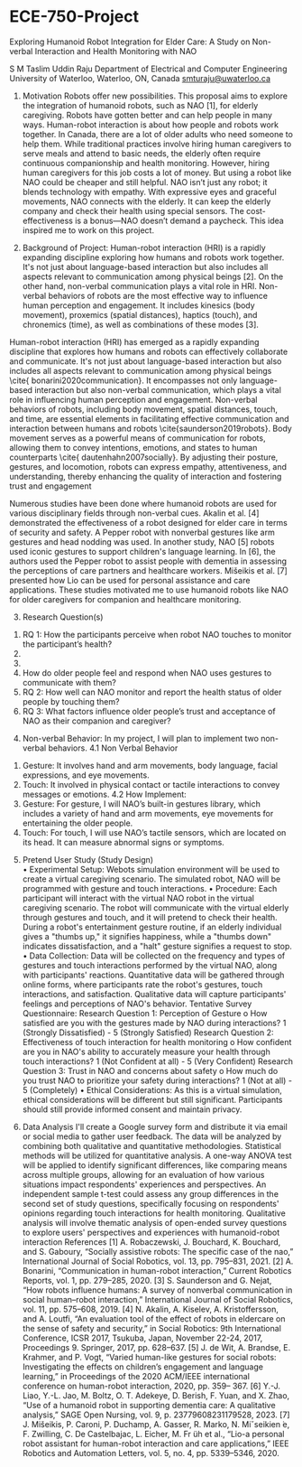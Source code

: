 # ECE-750-Project
Exploring Humanoid Robot Integration for Elder Care: A Study on Non-verbal Interaction and Health Monitoring with NAO

S M Taslim Uddin Raju
Department of Electrical and Computer Engineering
University of Waterloo, Waterloo, ON, Canada
smturaju@uwaterloo.ca

1.	Motivation
Robots offer new possibilities. This proposal aims to explore the integration of humanoid robots, such as NAO [1], for elderly caregiving. Robots have gotten better and can help people in many ways. Human-robot interaction is about how people and robots work together. In Canada, there are a lot of older adults who need someone to help them. While traditional practices involve hiring human caregivers to serve meals and attend to basic needs, the elderly often require continuous companionship and health monitoring. However, hiring human caregivers for this job costs a lot of money. But using a robot like NAO could be cheaper and still helpful. NAO isn’t just any robot; it blends technology with empathy. With expressive eyes and graceful movements, NAO connects with the elderly. It can keep the elderly company and check their health using special sensors. The cost-effectiveness is a bonus—NAO doesn’t demand a paycheck. This idea inspired me to work on this project.

2.	Background of  Project:
Human-robot interaction (HRI) is a rapidly expanding discipline exploring how humans and robots work together. It's not just about language-based interaction but also includes all aspects relevant to communication among physical beings [2]. On the other hand, non-verbal communication plays a vital role in HRI. Non-verbal behaviors of robots are the most effective way to influence human perception and engagement. It includes kinesics (body movement), proxemics (spatial distances), haptics (touch), and chronemics (time), as well as combinations of these modes [3]. 

Human-robot interaction (HRI) has emerged as a rapidly expanding discipline that explores how humans and robots can effectively collaborate and communicate. It's not just about language-based interaction but also includes all aspects relevant to communication among physical beings \cite{ bonarini2020communication}. It encompasses not only language-based interaction but also non-verbal communication, which plays a vital role in influencing human perception and engagement. Non-verbal behaviors of robots, including body movement, spatial distances, touch, and time, are essential elements in facilitating effective communication and interaction between humans and robots \cite{saunderson2019robots}. Body movement serves as a powerful means of communication for robots, allowing them to convey intentions, emotions, and states to human counterparts \cite{ dautenhahn2007socially}. By adjusting their posture, gestures, and locomotion, robots can express empathy, attentiveness, and understanding, thereby enhancing the quality of interaction and fostering trust and engagement 



Numerous studies have been done where humanoid robots are used for various disciplinary fields through non-verbal cues. Akalin et al. [4] demonstrated the effectiveness of a robot designed for elder care in terms of security and safety. A Pepper robot with nonverbal gestures like arm gestures and head nodding was used. In another study, NAO [5] robots used iconic gestures to support children's language learning. In [6], the authors used the Pepper robot to assist people with dementia in assessing the perceptions of care partners and healthcare workers. Mišeikis et al. [7] presented how Lio can be used for personal assistance and care applications. These studies motivated me to use humanoid robots like NAO for older caregivers for companion and healthcare monitoring.

3.	Research Question(s)
1)	RQ 1: How the participants perceive when robot NAO touches to monitor the participant’s health? 
2)	
3)	
4)	How do older people feel and respond when NAO uses gestures to communicate with them?
5)	RQ 2: How well can NAO monitor and report the health status of older people by touching them?
6)	RQ 3: What factors influence older people’s trust and acceptance of NAO as their companion and caregiver?

4.	Non-verbal Behavior: 
In my project, I will plan to implement two non-verbal behaviors. 
4.1 Non Verbal Behavior
1)	Gesture: It involves hand and arm movements, body language, facial expressions, and eye movements.
2)	Touch: It involved in physical contact or tactile interactions to convey messages or emotions.
     4.2 How Implement: 
1)	Gesture: For gesture, I will NAO’s built-in gestures library, which includes a variety of hand and arm movements, eye movements for entertaining the older people.  
2)	Touch: For touch, I will use NAO’s tactile sensors, which are located on its head. It can measure abnormal signs or symptoms. 

5.	Pretend User Study (Study Design)  
•	Experimental Setup: Webots simulation environment will be used to create a virtual caregiving scenario. The simulated robot, NAO will be programmed with gesture and touch interactions.
•	Procedure: Each participant will interact with the virtual NAO robot in the virtual caregiving scenario. The robot will communicate with the virtual elderly through gestures and touch, and it will pretend to check their health. During a robot's entertainment gesture routine, if an elderly individual gives a "thumbs up," it signifies happiness, while a "thumbs down" indicates dissatisfaction, and a "halt" gesture signifies a request to stop. 
•	Data Collection: Data will be collected on the frequency and types of gestures and touch interactions performed by the virtual NAO, along with participants' reactions. Quantitative data will be gathered through online forms, where participants rate the robot's gestures, touch interactions, and satisfaction. Qualitative data will capture participants' feelings and perceptions of NAO's behavior.
Tentative Survey Questionnaire: 
Research Question 1: Perception of Gesture
o	How satisfied are you with the gestures made by NAO during interactions?
                 1 (Strongly Dissatisfied) - 5 (Strongly Satisfied)
Research Question 2: Effectiveness of touch interaction for health monitoring
o	How confident are you in NAO's ability to accurately measure your health through touch interactions?
      1 (Not Confident at all) - 5 (Very Confident)
Research Question 3: Trust in NAO and concerns about safety
o	How much do you trust NAO to prioritize your safety during interactions?
            1 (Not at all) - 5 (Completely)
•	Ethical Considerations: As this is a virtual simulation, ethical considerations will be different but still significant. Participants should still provide informed consent and maintain privacy.

6.	Data Analysis
I'll create a Google survey form and distribute it via email or social media to gather user feedback. The data will be analyzed by combining both qualitative and quantitative methodologies. Statistical methods will be utilized for quantitative analysis. A one-way ANOVA test will be applied to identify significant differences, like comparing means across multiple groups, allowing for an evaluation of how various situations impact respondents' experiences and perspectives. An independent sample t-test could assess any group differences in the second set of study questions, specifically focusing on respondents' opinions regarding touch interactions for health monitoring. Qualitative analysis will involve thematic analysis of open-ended survey questions to explore users' perspectives and experiences with humanoid-robot interaction
References
[1]	A. Robaczewski, J. Bouchard, K. Bouchard, and S. Gaboury, “Socially assistive robots: The specific case of the nao,” International Journal of Social Robotics, vol. 13, pp. 795–831, 2021. 
[2]	A. Bonarini, “Communication in human-robot interaction,” Current Robotics Reports, vol. 1, pp. 279–285, 2020.
[3]	S. Saunderson and G. Nejat, “How robots influence humans: A survey of nonverbal communication in social human–robot interaction,” International Journal of Social Robotics, vol. 11, pp. 575–608, 2019.
[4]	N. Akalin, A. Kiselev, A. Kristoffersson, and A. Loutfi, “An evaluation tool of the effect of robots in eldercare on the sense of safety and security,” in Social Robotics: 9th International Conference, ICSR 2017, Tsukuba, Japan, November 22-24, 2017, Proceedings 9. Springer, 2017, pp. 628–637. 
[5]	J. de Wit, A. Brandse, E. Krahmer, and P. Vogt, “Varied human-like gestures for social robots: Investigating the effects on children’s engagement and language learning,” in Proceedings of the 2020 ACM/IEEE international conference on human-robot interaction, 2020, pp. 359– 367.
[6]	Y.-J. Liao, Y.-L. Jao, M. Boltz, O. T. Adekeye, D. Berish, F. Yuan, and X. Zhao, “Use of a humanoid robot in supporting dementia care: A qualitative analysis,” SAGE Open Nursing, vol. 9, p. 23779608231179528, 2023.
[7]	J. Mišeikis, P. Caroni, P. Duchamp, A. Gasser, R. Marko, N. Miˇseikien ̇e, F. Zwilling, C. De Castelbajac, L. Eicher, M. Fr ̈uh et al., “Lio-a personal robot assistant for human-robot interaction and care applications,” IEEE Robotics and Automation Letters, vol. 5, no. 4, pp. 5339–5346, 2020. 
